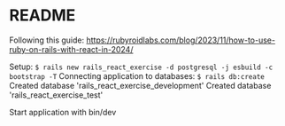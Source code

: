# README

Following this guide: https://rubyroidlabs.com/blog/2023/11/how-to-use-ruby-on-rails-with-react-in-2024/

Setup: `$ rails new rails_react_exercise -d postgresql -j esbuild -c bootstrap -T`
Connecting application to databases: `$ rails db:create`
Created database 'rails_react_exercise_development'
Created database 'rails_react_exercise_test'

Start application with bin/dev

<!-- This README would normally document whatever steps are necessary to get the
application up and running.

Things you may want to cover:

* Ruby version

* System dependencies

* Configuration

* Database creation

* Database initialization

* How to run the test suite

* Services (job queues, cache servers, search engines, etc.)

* Deployment instructions

* ... -->

